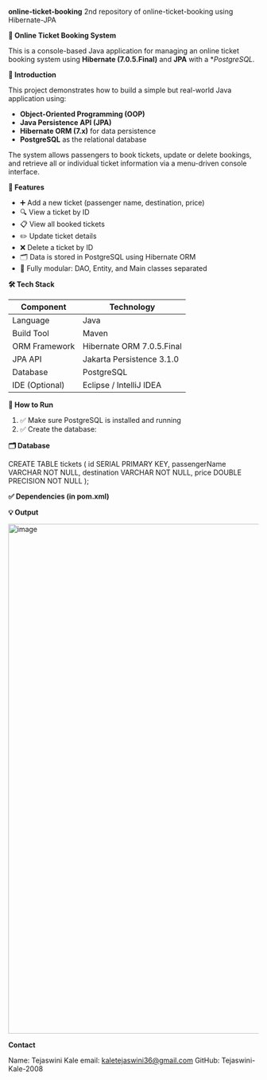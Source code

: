  **online-ticket-booking**
 2nd repository of online-ticket-booking using Hibernate-JPA
 
 **🎫 Online Ticket Booking System**

This is a console-based Java application for managing an online ticket booking system using **Hibernate (7.0.5.Final)** and **JPA** with a **PostgreSQL.*

 **📘 Introduction**

This project demonstrates how to build a simple but real-world Java application using:
- **Object-Oriented Programming (OOP)**
- **Java Persistence API (JPA)**
- **Hibernate ORM (7.x)** for data persistence
- **PostgreSQL** as the relational database

The system allows passengers to book tickets, update or delete bookings, and retrieve all or individual 
ticket information via a menu-driven console interface.

**🚀 Features**

- ➕ Add a new ticket (passenger name, destination, price)
- 🔍 View a ticket by ID
- 📋 View all booked tickets
- ✏️ Update ticket details
- ❌ Delete a ticket by ID
- 🗂️ Data is stored in PostgreSQL using Hibernate ORM
- 🧩 Fully modular: DAO, Entity, and Main classes separated

 **🛠 Tech Stack**

| Component      | Technology                   |
|----------------|------------------------------|
| Language       | Java                         |
| Build Tool     | Maven                        |
| ORM Framework  | Hibernate ORM 7.0.5.Final    |
| JPA API        | Jakarta Persistence 3.1.0    |
| Database       | PostgreSQL                   |
| IDE (Optional) | Eclipse / IntelliJ IDEA      |

**🧾 How to Run**

1. ✅ Make sure PostgreSQL is installed and running
2. ✅ Create the database:

**🗂️ Database**

  CREATE TABLE tickets (
    id SERIAL PRIMARY KEY,
    passengerName VARCHAR NOT NULL,
    destination VARCHAR NOT NULL,
    price DOUBLE PRECISION NOT NULL
);

**✅ Dependencies (in pom.xml)**


**💡 Output**

<img width="1024" height="1024" alt="image" src="https://github.com/user-attachments/assets/e030a8c2-b858-400d-8eaa-f0a439d6365f" />

**Contact**

Name: Tejaswini Kale
email: kaletejaswini36@gmail.com
GitHub: Tejaswini-Kale-2008

